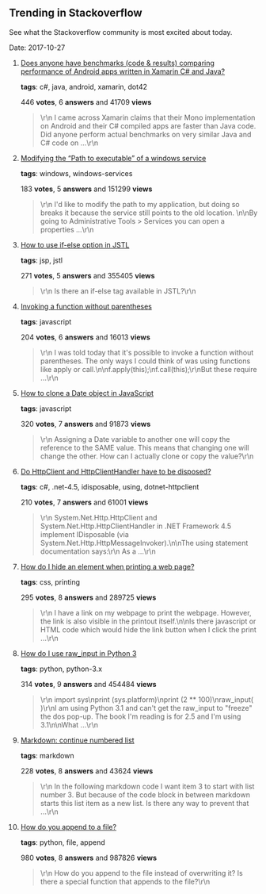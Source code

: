 ## Trending in Stackoverflow

See what the Stackoverflow community is most excited about today.

Date: 2017-10-27


1. [Does anyone have benchmarks (code & results) comparing performance of Android apps written in Xamarin C# and Java?](https://stackoverflow.com/questions/17134522/does-anyone-have-benchmarks-code-results-comparing-performance-of-android-ap)

    **tags**: c#, java, android, xamarin, dot42
            
    446 **votes**, 6 **answers** and 41709 **views**

    > \r\n            I came across Xamarin claims that their Mono implementation on Android and their C# compiled apps are faster than Java code. Did anyone perform actual benchmarks on very similar Java and C# code on ...\r\n        

    
2. [Modifying the “Path to executable” of a windows service](https://stackoverflow.com/questions/7190480/modifying-the-path-to-executable-of-a-windows-service)

    **tags**: windows, windows-services
            
    183 **votes**, 5 **answers** and 151299 **views**

    > \r\n            I'd like to modify the path to my application, but doing so breaks it because the service still points to the old location. \n\nBy going to Administrative Tools > Services you can open a properties ...\r\n        

    
3. [How to use if-else option in JSTL](https://stackoverflow.com/questions/4587397/how-to-use-if-else-option-in-jstl)

    **tags**: jsp, jstl
            
    271 **votes**, 5 **answers** and 355405 **views**

    > \r\n            Is there an if-else tag available in JSTL?\r\n        

    
4. [Invoking a function without parentheses](https://stackoverflow.com/questions/35949554/invoking-a-function-without-parentheses)

    **tags**: javascript
            
    204 **votes**, 6 **answers** and 16013 **views**

    > \r\n            I was told today that it's possible to invoke a function without parentheses. The only ways I could think of was using functions like apply or call.\n\nf.apply(this);\nf.call(this);\r\nBut these require ...\r\n        

    
5. [How to clone a Date object in JavaScript](https://stackoverflow.com/questions/1090815/how-to-clone-a-date-object-in-javascript)

    **tags**: javascript
            
    320 **votes**, 7 **answers** and 91873 **views**

    > \r\n            Assigning a Date variable to another one will copy the reference to the SAME value. This means that changing one will change the other. How can I actually clone or copy the value?\r\n        

    
6. [Do HttpClient and HttpClientHandler have to be disposed?](https://stackoverflow.com/questions/15705092/do-httpclient-and-httpclienthandler-have-to-be-disposed)

    **tags**: c#, .net-4.5, idisposable, using, dotnet-httpclient
            
    210 **votes**, 7 **answers** and 61001 **views**

    > \r\n            System.Net.Http.HttpClient and System.Net.Http.HttpClientHandler in .NET Framework 4.5 implement IDisposable (via System.Net.Http.HttpMessageInvoker).\n\nThe using statement documentation says:\r\n  As a ...\r\n        

    
7. [How do I hide an element when printing a web page?](https://stackoverflow.com/questions/355313/how-do-i-hide-an-element-when-printing-a-web-page)

    **tags**: css, printing
            
    295 **votes**, 8 **answers** and 289725 **views**

    > \r\n            I have a link on my webpage to print the webpage. However, the link is also visible in the printout itself.\n\nIs there javascript or HTML code which would hide the link button when I click the print ...\r\n        

    
8. [How do I use raw_input in Python 3](https://stackoverflow.com/questions/954834/how-do-i-use-raw-input-in-python-3)

    **tags**: python, python-3.x
            
    314 **votes**, 9 **answers** and 454484 **views**

    > \r\n            import sys\nprint (sys.platform)\nprint (2 ** 100)\nraw_input( )\r\nI am using Python 3.1 and can't get the raw_input to "freeze" the dos pop-up. The book I'm reading is for 2.5 and I'm using 3.1\n\nWhat ...\r\n        

    
9. [Markdown: continue numbered list](https://stackoverflow.com/questions/18088955/markdown-continue-numbered-list)

    **tags**: markdown
            
    228 **votes**, 8 **answers** and 43624 **views**

    > \r\n            In the following markdown code I want item 3 to start with list number 3. But because of the code block in between markdown starts this list item as a new list. Is there any way to prevent that ...\r\n        

    
10. [How do you append to a file?](https://stackoverflow.com/questions/4706499/how-do-you-append-to-a-file)

    **tags**: python, file, append
            
    980 **votes**, 8 **answers** and 987826 **views**

    > \r\n            How do you append to the file instead of overwriting it? Is there a special function that appends to the file?\r\n        

    